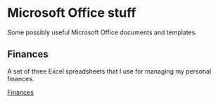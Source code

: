 # Microsoft Office stuff
Some possibly useful Microsoft Office documents and templates.

## Finances

A set of three Excel spreadsheets that I use for managing my personal finances.

[Finances](finances/README.md)
